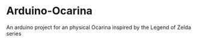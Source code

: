 # Arduino-Ocarina
An arduino project for an physical Ocarina inspired by the Legend of Zelda series
